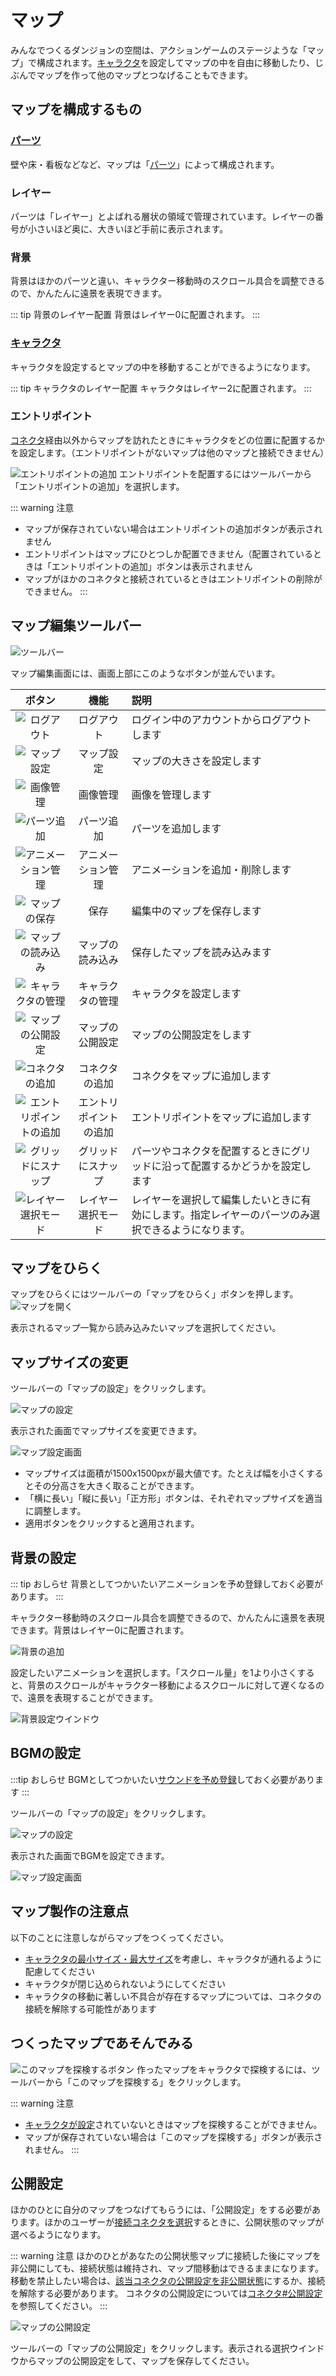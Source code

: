 # マップ

みんなでつくるダンジョンの空間は、アクションゲームのステージような「マップ」で構成されます。[キャラクタ](/guide/avatar/)を設定してマップの中を自由に移動したり、じぶんでマップを作って他のマップとつなげることもできます。

## マップを構成するもの

### [パーツ](/guide/item/)
壁や床・看板などなど、マップは「[パーツ](/guide/item/)」によって構成されます。

### レイヤー
パーツは「レイヤー」とよばれる層状の領域で管理されています。レイヤーの番号が小さいほど奥に、大きいほど手前に表示されます。

### 背景
背景はほかのパーツと違い、キャラクター移動時のスクロール具合を調整できるので、かんたんに遠景を表現できます。

::: tip 背景のレイヤー配置
背景はレイヤー0に配置されます。
:::

### [キャラクタ](/guide/avatar/)
キャラクタを設定するとマップの中を移動することができるようになります。

::: tip キャラクタのレイヤー配置
キャラクタはレイヤー2に配置されます。
:::

### エントリポイント
[コネクタ](/guide/connector/)経由以外からマップを訪れたときにキャラクタをどの位置に配置するかを設定します。（エントリポイントがないマップは他のマップと接続できません）

![エントリポイントの追加](./images/entrypoint-navbar.png)
エントリポイントを配置するにはツールバーから「エントリポイントの追加」を選択します。

::: warning 注意
- マップが保存されていない場合はエントリポイントの追加ボタンが表示されません
- エントリポイントはマップにひとつしか配置できません（配置されているときは「エントリポイントの追加」ボタンは表示されません
- マップがほかのコネクタと接続されているときはエントリポイントの削除ができません。
:::

## マップ編集ツールバー

![ツールバー](./images/navbar.png)

マップ編集画面には、画面上部にこのようなボタンが並んでいます。

|ボタン|機能|説明|
|:--:|:--:|:--|
|![ログアウト](./images/logout-button.png)|ログアウト|ログイン中のアカウントからログアウトします|
|![マップ設定](./images/map-settings-button.png)|マップ設定|マップの大きさを設定します|
|![画像管理](./images/texture-button.png)|画像管理|画像を管理します|
|![パーツ追加](./images/item-button.png)|パーツ追加|パーツを追加します|
|![アニメーション管理](./images/animation-button.png)|アニメーション管理|アニメーションを追加・削除します|
|![マップの保存](./images/save-button.png)|保存|編集中のマップを保存します|
|![マップの読み込み](./images/map-button.png)|マップの読み込み|保存したマップを読み込みます|
|![キャラクタの管理](./images/avatar-button.png)|キャラクタの管理|キャラクタを設定します|
|![マップの公開設定](./images/publication-button.png)|マップの公開設定|マップの公開設定をします|
|![コネクタの追加](./images/connector-button.png)|コネクタの追加|コネクタをマップに追加します|
|![エントリポイントの追加](./images/entrypoint-button.png)|エントリポイントの追加|エントリポイントをマップに追加します|
|![グリッドにスナップ](./images/grid-snapping-button.png)|グリッドにスナップ|パーツやコネクタを配置するときにグリッドに沿って配置するかどうかを設定します|
|![レイヤー選択モード](./images/layer-select-button.png)|レイヤー選択モード|レイヤーを選択して編集したいときに有効にします。指定レイヤーのパーツのみ選択できるようになります。|


## マップをひらく

マップをひらくにはツールバーの「マップをひらく」ボタンを押します。
![マップを開く](./images/open-map-navbar.png)

表示されるマップ一覧から読み込みたいマップを選択してください。

## マップサイズの変更
ツールバーの「マップの設定」をクリックします。

![マップの設定](./images/map-settings-navbar.png)

表示された画面でマップサイズを変更できます。

![マップ設定画面](./images/map-settings-window.png)

- マップサイズは面積が1500x1500pxが最大値です。たとえば幅を小さくするとその分高さを大きく取ることができます。
- 「横に長い」「縦に長い」「正方形」ボタンは、それぞれマップサイズを適当に調整します。
- 適用ボタンをクリックすると適用されます。

## 背景の設定

::: tip おしらせ
背景としてつかいたいアニメーションを予め登録しておく必要があります。
:::

キャラクター移動時のスクロール具合を調整できるので、かんたんに遠景を表現できます。背景はレイヤー0に配置されます。

![背景の追加](./images/background-button-navbar.png)

設定したいアニメーションを選択します。「スクロール量」を1より小さくすると、背景のスクロールがキャラクター移動によるスクロールに対して遅くなるので、遠景を表現することができます。

![背景設定ウインドウ](./images/background-window.png)

## BGMの設定

:::tip おしらせ
BGMとしてつかいたい[サウンドを予め登録](/guide/sound/)しておく必要があります
:::

ツールバーの「マップの設定」をクリックします。

![マップの設定](./images/map-settings-navbar.png)

表示された画面でBGMを設定できます。

![マップ設定画面](./images/map-settings-window.png)

## マップ製作の注意点
以下のことに注意しながらマップをつくってください。

- [キャラクタの最小サイズ・最大サイズ](/guide/avatar/#作成できるキャラクタの制限)を考慮し、キャラクタが通れるように配慮してください
- キャラクタが閉じ込められないようにしてください
- キャラクタの移動に著しい不具合が存在するマップについては、コネクタの接続を解除する可能性があります

## つくったマップであそんでみる
![このマップを探検するボタン](./images/play-map-navbar.png)
作ったマップをキャラクタで探検するには、ツールバーから「このマップを探検する」をクリックします。

::: warning 注意
- [キャラクタが設定](/guide/avatar/)されていないときはマップを探検することができません。
- マップが保存されていない場合は「このマップを探検する」ボタンが表示されません。
:::

## 公開設定
ほかのひとに自分のマップをつなげてもらうには、「公開設定」をする必要があります。ほかのユーザーが[接続コネクタを選択](/guide/connector/#ほかのひとのマップと接続)するときに、公開状態のマップが選べるようになります。

::: warning 注意
ほかのひとがあなたの公開状態マップに接続した後にマップを非公開にしても、接続状態は維持され、マップ間移動はできるままになります。移動を禁止したい場合は、[該当コネクタの公開設定を非公開状態](/guide/connector/#公開設定)にするか、接続を解除する必要があります。
コネクタの公開設定については[コネクタ#公開設定](/guide/connector/#公開設定)を参照してください。
:::

![マップの公開設定](./images/map-publication-navbar.png)

ツールバーの「マップの公開設定」をクリックします。表示される選択ウインドウからマップの公開設定をして、マップを保存してください。
